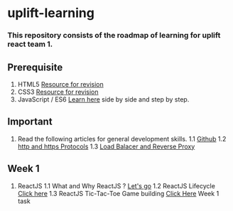 # uplift-learning
### This repository consists of the roadmap of learning for uplift react team 1.

## Prerequisite
1. HTML5 [Resource for revision](https://www.tutorialspoint.com/html5/index.htm)
2. CSS3 [Resource for revision](https://www.geeksforgeeks.org/css-introduction/#:~:text=Cascading%20Style%20Sheets%2C%20fondly%20referred,makes%20up%20each%20web%20page.)
3. JavaScript / ES6 [Learn here](https://developer.mozilla.org/en-US/docs/Learn/JavaScript) side by side and step by step.

## Important
1. Read the following articles for general development skills.
   1.1 [Github](https://education.github.com/git-cheat-sheet-education.pdf)
   1.2 [http and https Protocols](https://www.geeksforgeeks.org/difference-between-http-and-https/)
   1.3 [Load Balacer and Reverse Proxy](https://www.nginx.com/resources/glossary/reverse-proxy-vs-load-balancer/#:~:text=A%20reverse%20proxy%20accepts%20a,server%20to%20the%20appropriate%20client)
   
## Week 1   
1. ReactJS
   1.1 What and Why ReactJS ? [Let's go](https://www.c-sharpcorner.com/article/what-and-why-reactjs/#:~:text=React%20allows%20developers%20to%20create,view%20in%20the%20MVC%20template.)
   1.2 ReactJS Lifecycle [Click here](http://react.tips/how-to-use-react-component-lifecycle-methods/)
   1.3 ReactJS Tic-Tac-Toe Game building [Click Here](https://reactjs.org/tutorial/tutorial.html#what-are-we-building) Week 1 task 
